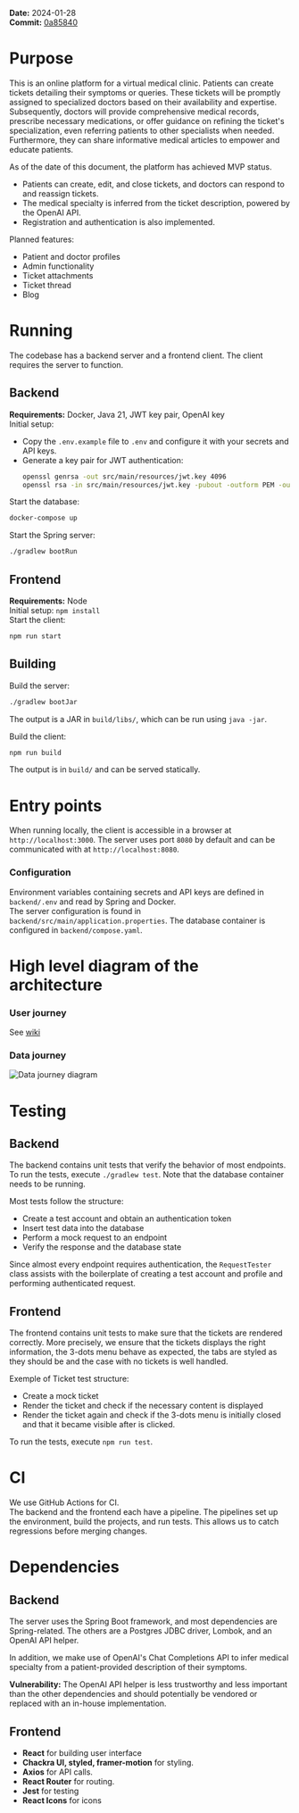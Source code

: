 **Date:** 2024-01-28  
**Commit:** [0a85840](https://github.com/inginerie-software-2023-2024/proiect-inginerie-software-boa/tree/0a85840edb6f6dcd3735b8839efa08c236f8ff46)

# Purpose

This is an online platform for a virtual medical clinic. Patients can create
tickets detailing their symptoms or queries. These tickets will be promptly
assigned to specialized doctors based on their availability and expertise.
Subsequently, doctors will provide comprehensive medical records, prescribe
necessary medications, or offer guidance on refining the ticket's
specialization, even referring patients to other specialists when needed.
Furthermore, they can share informative medical articles to empower and educate
patients.

As of the date of this document, the platform has achieved MVP status.

- Patients can create, edit, and close tickets, and doctors can respond to and reassign tickets.
- The medical specialty is inferred from the ticket description, powered by the OpenAI API.
- Registration and authentication is also implemented.

Planned features:

- Patient and doctor profiles
- Admin functionality
- Ticket attachments
- Ticket thread
- Blog

# Running

The codebase has a backend server and a frontend client.
The client requires the server to function.

## Backend

**Requirements:** Docker, Java 21, JWT key pair, OpenAI key  
Initial setup:

- Copy the `.env.example` file to `.env` and configure it with your secrets and API keys.
- Generate a key pair for JWT authentication:
  ```sh
  openssl genrsa -out src/main/resources/jwt.key 4096
  openssl rsa -in src/main/resources/jwt.key -pubout -outform PEM -out src/main/resources/jwt.pub
  ```

Start the database:

```sh
docker-compose up
```

Start the Spring server:

```sh
./gradlew bootRun
```

## Frontend

**Requirements:** Node  
Initial setup: `npm install`  
Start the client:

```sh
npm run start
```

## Building

Build the server:

```sh
./gradlew bootJar
```

The output is a JAR in `build/libs/`, which can be run using `java -jar`.

Build the client:

```sh
npm run build
```

The output is in `build/` and can be served statically.

# Entry points

When running locally, the client is accessible in a browser at `http://localhost:3000`.
The server uses port `8080` by default and can be communicated with at `http://localhost:8080`.

### Configuration

Environment variables containing secrets and API keys are defined in `backend/.env` and read by Spring and Docker.  
The server configuration is found in `backend/src/main/application.properties`.
The database container is configured in `backend/compose.yaml`.

# High level diagram of the architecture

### User journey

See [wiki](https://github.com/inginerie-software-2023-2024/proiect-inginerie-software-boa/wiki/5.-Customer-Journey#user-journey-map)

### Data journey

![Data journey diagram](https://github.com/inginerie-software-2023-2024/proiect-inginerie-software-boa/assets/12715035/c6c4d265-eab3-4f64-a365-9728e40b09aa)

# Testing

## Backend

The backend contains unit tests that verify the behavior of most endpoints. To run the tests, execute `./gradlew test`.
Note that the database container needs to be running.

Most tests follow the structure:

- Create a test account and obtain an authentication token
- Insert test data into the database
- Perform a mock request to an endpoint
- Verify the response and the database state

Since almost every endpoint requires authentication, the `RequestTester` class assists with the boilerplate of creating
a test account and profile and performing authenticated request.

## Frontend

The frontend contains unit tests to make sure that the tickets are rendered correctly. More precisely, we ensure that the tickets displays the right information, the 3-dots menu behave
as expected, the tabs are styled as they should be and the case with no tickets is well handled.

Exemple of Ticket test structure:

- Create a mock ticket
- Render the ticket and check if the necessary content is displayed
- Render the ticket again and check if the 3-dots menu is initially closed and that it became visible after is clicked.

To run the tests, execute `npm run test`.

# CI

We use GitHub Actions for CI.  
The backend and the frontend each have a pipeline. The pipelines set up the environment, build the projects, and run
tests. This allows us to catch regressions before merging changes.

# Dependencies

## Backend

The server uses the Spring Boot framework, and most dependencies are Spring-related. The others are a Postgres JDBC
driver, Lombok, and an OpenAI API helper.

In addition, we make use of OpenAI's Chat Completions API to infer medical specialty from a patient-provided description
of their symptoms.

**Vulnerability:** The OpenAI API helper is less trustworthy and less important than the other dependencies and should
potentially be vendored or replaced with an in-house implementation.

## Frontend

- **React** for building user interface
- **Chackra UI, styled, framer-motion** for styling.
- **Axios** for API calls.
- **React Router** for routing.
- **Jest** for testing
- **React Icons** for icons
